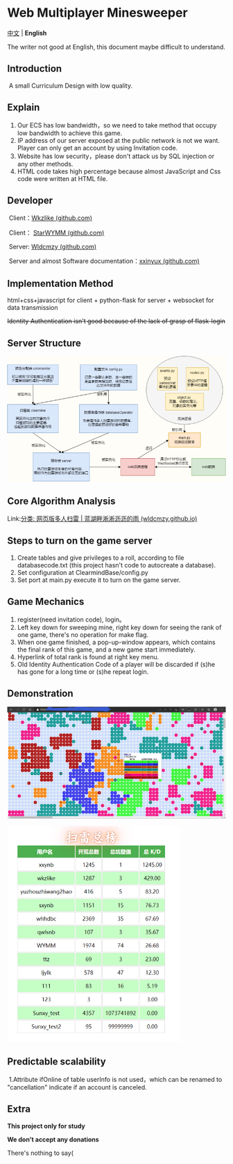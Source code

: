 # Web Multiplayer Minesweeper

[中文](./README.md) | **English**

The writer not good at English, this document maybe difficult to understand.

## Introduction

​	A small Curriculum Design with low quality.

## Explain

1. Our ECS has low bandwidth，so we need to take method that occupy low bandwidth to achieve this game.
2. IP address of our server exposed at the public network is not we want. Player can only get an account by using Invitation code.
3. Website has low security，please don't attack us by SQL injection or any other methods.
4. HTML code takes high percentage because almost JavaScript and Css code were written at HTML file.

## Developer

​	Client：[Wkzlike (github.com)](https://github.com/Wkzlike)

​	Client： [StarWYMM (github.com)](https://github.com/StarWYMM)

​	Server: [Wldcmzy (github.com)](https://github.com/Wldcmzy)

​	Server and almost Software documentation：[xxinyux (github.com)](https://github.com/xxinyux)

## Implementation Method

html+css+javascript for client + python-flask for server + websocket for data transmission

~~Identity Authentication isn't good because of the lack of grasp of flask-login~~

## Server Structure

![后端结构图](README_en/后端结构图.png)

## Core Algorithm  Analysis

Link:[分类: 网页版多人扫雷 | 蓝湖畔淅淅沥沥的雨 (wldcmzy.github.io)](https://wldcmzy.github.io/categories/课程设计/网页版多人扫雷/)

## Steps to turn on the game server

1. Create tables and give privileges to a roll, according to file databasecode.txt (this project hasn't code to autocreate a database).
2. Set configuration at ClearmindBase/config.py
3. Set port at main.py execute it to turn on the game server.

## Game Mechanics

1. register(need invitation code), login。
2. Left key down for sweeping mine, right key down for seeing the rank of one game, there's no operation for make flag.
3. When one game finished, a pop-up-window appears, which contains the final rank of this game, and a new game start immediately. 
4. Hyperlink of total rank is found at right key menu.
5. Old Identity Authentication Code of a player will be discarded if (s)he has gone for a long time or (s)he repeat login. 

## Demonstration

![效果图](README/效果图.png)

<img src="README/总榜效果图.png" alt="总榜效果图" style="zoom:67%;" />

## Predictable scalability

​	1.Attribute ifOnline of table userInfo is not used，which can be renamed to "cancellation" indicate if an account is canceled.

## Extra

**This project only for study**

**We don't accept any donations**

There's nothing to say(

